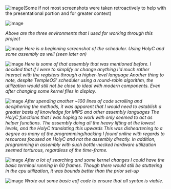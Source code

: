 ![image](https://github.com/MohitBallikar/HolyCScheduling/assets/89613841/1277fdf1-04d9-48ba-9a06-1481be499de8)(Some if not most screenshots were taken retroactively to help with the presentational portion and for greater context)

![image](https://github.com/MohitBallikar/HolyCScheduling/assets/89613841/6de02a01-17ca-47f2-86da-6543de683850)

_Above are the three environments that I used for working through this project_


![image](https://github.com/MohitBallikar/HolyCScheduling/assets/89613841/cb541b5e-cf20-467d-8ae0-85848e316f79)
_Here is a beginning screenshot of the scheduler. Using HolyC and some assembly as well (seen later on)_



![image](https://github.com/MohitBallikar/HolyCScheduling/assets/89613841/0874a3f8-2f27-413f-9988-e7adbb293a5d)
_Here is some of that assembly that was mentioned before. I decided that if I were to simplify or change anything I'd much rather interact with the registers through a higher-level language_
_Another thing to note, despite TempleOS' scheduler using a round-robin algorithm, the utilization would still not be close to ideal with modern components. Even after changing some kernel files in display._



![image](https://github.com/MohitBallikar/HolyCScheduling/assets/89613841/5ff8d6cf-8577-4a54-b4e9-91962b18cf22)
_After spending another ~100 lines of code scrolling and deciphering the methods, it was apparent that I would need to establish a greater basis of knowledge for MIPS and other assembly languages_
_The HolyC functions that I was hoping to work with only seemed to act as helper functions. The assembly doing all the heavy lifting at the lowest levels, and the HolyC translating this upwards_
_This was disheartening to a degree as many of the programming/hacking I found online with regards to resources focused on HolyC and not the assembly directly. In addition, programming in assembly with such bottle-necked hardware utilization seemed torturous, regardless of the time-frame._


![image](https://github.com/MohitBallikar/HolyCScheduling/assets/89613841/7e2c77c2-67ad-42bb-ab5d-fed53fe15943)
_After a lot of searching and some kernel changes I could have the basic terminal running in 60 frames. Though there would still be stuttering in the cpu utilization, it was bounds better than the prior set-up_


![image](https://github.com/MohitBallikar/HolyCScheduling/assets/89613841/83bfe797-9161-4e3e-813f-96ab552978f4)
_Wrote out some basic edf code to ensure that all syntax is viable._

